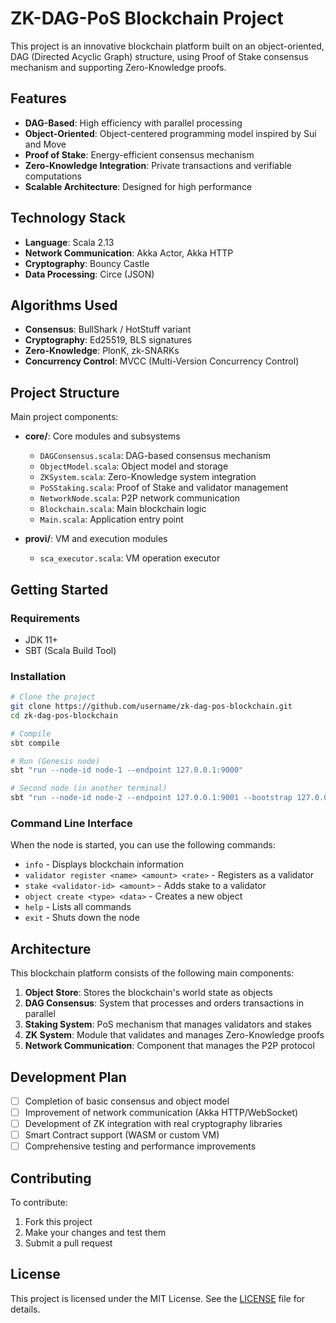 # ZK-DAG-PoS Blockchain Project

This project is an innovative blockchain platform built on an object-oriented, DAG (Directed Acyclic Graph) structure, using Proof of Stake consensus mechanism and supporting Zero-Knowledge proofs.

## Features

- **DAG-Based**: High efficiency with parallel processing
- **Object-Oriented**: Object-centered programming model inspired by Sui and Move
- **Proof of Stake**: Energy-efficient consensus mechanism
- **Zero-Knowledge Integration**: Private transactions and verifiable computations
- **Scalable Architecture**: Designed for high performance

## Technology Stack

- **Language**: Scala 2.13
- **Network Communication**: Akka Actor, Akka HTTP
- **Cryptography**: Bouncy Castle
- **Data Processing**: Circe (JSON)

## Algorithms Used

- **Consensus**: BullShark / HotStuff variant
- **Cryptography**: Ed25519, BLS signatures
- **Zero-Knowledge**: PlonK, zk-SNARKs
- **Concurrency Control**: MVCC (Multi-Version Concurrency Control)

## Project Structure

Main project components:

- **core/**: Core modules and subsystems

  - `DAGConsensus.scala`: DAG-based consensus mechanism
  - `ObjectModel.scala`: Object model and storage
  - `ZKSystem.scala`: Zero-Knowledge system integration
  - `PoSStaking.scala`: Proof of Stake and validator management
  - `NetworkNode.scala`: P2P network communication
  - `Blockchain.scala`: Main blockchain logic
  - `Main.scala`: Application entry point

- **provi/**: VM and execution modules
  - `sca_executor.scala`: VM operation executor

## Getting Started

### Requirements

- JDK 11+
- SBT (Scala Build Tool)

### Installation

```bash
# Clone the project
git clone https://github.com/username/zk-dag-pos-blockchain.git
cd zk-dag-pos-blockchain

# Compile
sbt compile

# Run (Genesis node)
sbt "run --node-id node-1 --endpoint 127.0.0.1:9000"

# Second node (in another terminal)
sbt "run --node-id node-2 --endpoint 127.0.0.1:9001 --bootstrap 127.0.0.1:9000"
```

### Command Line Interface

When the node is started, you can use the following commands:

- `info` - Displays blockchain information
- `validator register <name> <amount> <rate>` - Registers as a validator
- `stake <validator-id> <amount>` - Adds stake to a validator
- `object create <type> <data>` - Creates a new object
- `help` - Lists all commands
- `exit` - Shuts down the node

## Architecture

This blockchain platform consists of the following main components:

1. **Object Store**: Stores the blockchain's world state as objects
2. **DAG Consensus**: System that processes and orders transactions in parallel
3. **Staking System**: PoS mechanism that manages validators and stakes
4. **ZK System**: Module that validates and manages Zero-Knowledge proofs
5. **Network Communication**: Component that manages the P2P protocol

## Development Plan

- [ ] Completion of basic consensus and object model
- [ ] Improvement of network communication (Akka HTTP/WebSocket)
- [ ] Development of ZK integration with real cryptography libraries
- [ ] Smart Contract support (WASM or custom VM)
- [ ] Comprehensive testing and performance improvements

## Contributing

To contribute:

1. Fork this project
2. Make your changes and test them
3. Submit a pull request

## License

This project is licensed under the MIT License. See the [LICENSE](LICENSE) file for details.
